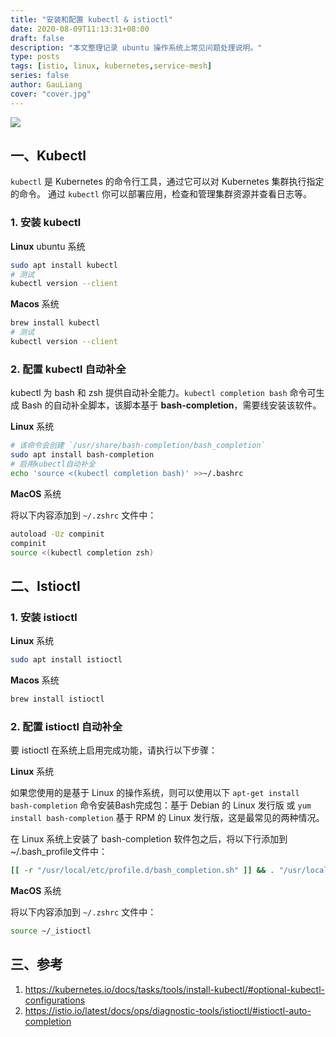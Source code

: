 ```yaml
---
title: "安装和配置 kubectl & istioctl"
date: 2020-08-09T11:13:31+08:00
draft: false
description: "本文整理记录 ubuntu 操作系统上常见问题处理说明。"
type: posts
tags: [istio, linux, kubernetes,service-mesh]
series: false
author: GauLiang
cover: "cover.jpg"
---
```


![](cover.jpg)

## 一、Kubectl

`kubectl` 是 Kubernetes 的命令行工具，通过它可以对 Kubernetes 集群执行指定的命令。
通过 `kubectl` 你可以部署应用，检查和管理集群资源并查看日志等。

### 1. 安装 kubectl

**Linux** ubuntu 系统

```bash
sudo apt install kubectl
# 测试
kubectl version --client
```

**Macos** 系统

```bash
brew install kubectl
# 测试
kubectl version --client
```

### 2. 配置 kubectl 自动补全

kubectl 为 bash 和 zsh 提供自动补全能力。`kubectl completion bash` 命令可生成 Bash 的自动补全脚本，该脚本基于 **bash-completion**，需要线安装该软件。

**Linux** 系统

```bash
# 该命令会创建 `/usr/share/bash-completion/bash_completion`
sudo apt install bash-completion
# 启用kubectl自动补全
echo 'source <(kubectl completion bash)' >>~/.bashrc
```

**MacOS** 系统

将以下内容添加到 `~/.zshrc` 文件中：

```bash
autoload -Uz compinit
compinit
source <(kubectl completion zsh)
```

## 二、Istioctl

### 1. 安装 istioctl

**Linux** 系统

```bash
sudo apt install istioctl
```

**Macos** 系统

```bash
brew install istioctl
```

### 2. 配置 istioctl 自动补全

要 istioctl 在系统上启用完成功能，请执行以下步骤：

**Linux** 系统

如果您使用的是基于 Linux 的操作系统，则可以使用以下 `apt-get install bash-completion` 命令安装Bash完成包：基于 Debian 的 Linux 发行版
或 `yum install bash-completion` 基于 RPM 的 Linux 发行版，这是最常见的两种情况。

在 Linux 系统上安装了 bash-completion 软件包之后，将以下行添加到~/.bash_profile文件中：

```bash
[[ -r "/usr/local/etc/profile.d/bash_completion.sh" ]] && . "/usr/local/etc/profile.d/bash_completion.sh"
```

**MacOS** 系统

将以下内容添加到 `~/.zshrc` 文件中：

```bash
source ~/_istioctl
```

## 三、参考

1. <https://kubernetes.io/docs/tasks/tools/install-kubectl/#optional-kubectl-configurations>
1. <https://istio.io/latest/docs/ops/diagnostic-tools/istioctl/#istioctl-auto-completion>
